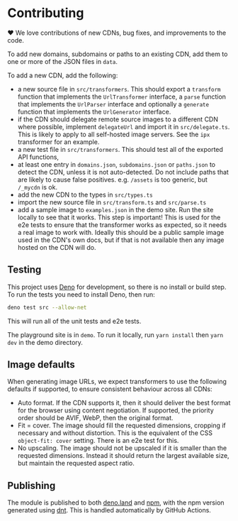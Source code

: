 # Contributing

:heart: We love contributions of new CDNs, bug fixes, and improvements to the
code.

To add new domains, subdomains or paths to an existing CDN, add them to one or
more of the JSON files in `data`.

To add a new CDN, add the following:

- a new source file in `src/transformers`. This should export a `transform`
  function that implements the `UrlTransformer` interface, a `parse` function
  that implements the `UrlParser` interface and optionally a `generate` function
  that implements the `UrlGenerator` interface.
- if the CDN should delegate remote source images to a different CDN where
  possible, implement `delegateUrl` and import it in `src/delegate.ts`. This is
  likely to apply to all self-hosted image servers. See the `ipx` transformer
  for an example.
- a new test file in `src/transformers`. This should test all of the exported
  API functions,
- at least one entry in `domains.json`, `subdomains.json` or `paths.json` to
  detect the CDN, unless it is not auto-detected. Do not include paths that are
  likely to cause false positives. e.g. `/assets` is too generic, but `/_mycdn`
  is ok.
- add the new CDN to the types in `src/types.ts`
- import the new source file in `src/transform.ts` and `src/parse.ts`
- add a sample image to `examples.json` in the demo site. Run the site locally
  to see that it works. This step is important! This is used for the e2e tests
  to ensure that the transformer works as expected, so it needs a real image to
  work with. Ideally this should be a public sample image used in the CDN's own
  docs, but if that is not available then any image hosted on the CDN will do.

## Testing

This project uses [Deno](https://deno.com/) for development, so there is no
install or build step. To run the tests you need to install Deno, then run:

```sh
deno test src --allow-net
```

This will run all of the unit tests and e2e tests.

The playground site is in `demo`. To run it locally, run `yarn install` then
`yarn dev` in the demo directory.

## Image defaults

When generating image URLs, we expect transformers to use the following defaults
if supported, to ensure consistent behaviour across all CDNs:

- Auto format. If the CDN supports it, then it should deliver the best format
  for the browser using content negotiation. If supported, the priority order
  should be AVIF, WebP, then the original format.
- Fit = cover. The image should fill the requested dimensions, cropping if
  necessary and without distortion. This is the equivalent of the CSS
  `object-fit: cover` setting. There is an e2e test for this.
- No upscaling. The image should not be upscaled if it is smaller than the
  requested dimensions. Instead it should return the largest available size, but
  maintain the requested aspect ratio.

## Publishing

The module is published to both [deno.land](https://deno.land/x/unpic) and
[npm](https://www.npmjs.com/package/unpic), with the npm version generated using
[dnt](https://github.com/denoland/dnt). This is handled automatically by GitHub
Actions.
